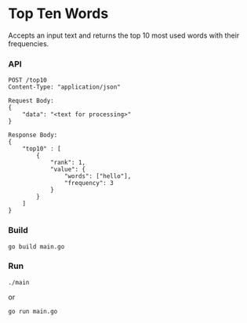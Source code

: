 # Top Ten Words

Accepts an input text and returns the top 10 most used words with their frequencies.

### API

```
POST /top10
Content-Type: "application/json"

Request Body:
{
    "data": "<text for processing>"
}

Response Body:
{
    "top10" : [
        {
            "rank": 1, 
            "value": {
                "words": ["hello"],
                "frequency": 3
            }
        }
    ]
}
```

### Build
```
go build main.go
```

### Run
```
./main
```
or
```
go run main.go
```



